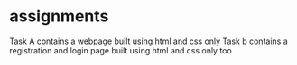 # assignments
Task A contains a webpage built using html and css only
Task b contains a registration and login page built using html and css only too
